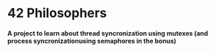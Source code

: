# 42 Philosophers
#### A project to learn about thread syncronization using mutexes (and process syncronizationusing semaphores in the bonus)



